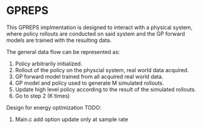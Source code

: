 # GPREPS
This GPREPS implmentation is designed to interact with a physical system,
where policy rollouts are conducted on said system and the GP forward
models are trained with the resulting data.

The general data flow can be represented as:
1. Policy arbitrarily initialized.
2. Rollout of the policy on the physcial system, real world data
   acquired.
3. GP forward model trained from all acquired real world data.
4. GP model and policy used to generate M simulated rollouts.
5. Update high level policy according to the result of the simulated
   rollouts.
6. Go to step 2 (K times)

Design for energy optimization TODO:
1. Main.c add option update only at sample rate